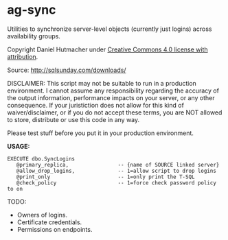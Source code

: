 # ag-sync
Utilities to synchronize server-level objects (currently just logins) across availability groups.

Copyright Daniel Hutmacher under [Creative Commons 4.0 license with attribution](http://creativecommons.org/licenses/by/4.0/).

Source: http://sqlsunday.com/downloads/

DISCLAIMER: This script may not be suitable to run in a production
            environment. I cannot assume any responsibility regarding
            the accuracy of the output information, performance
            impacts on your server, or any other consequence. If
            your juristiction does not allow for this kind of
            waiver/disclaimer, or if you do not accept these terms,
            you are NOT allowed to store, distribute or use this
            code in any way.

Please test stuff before you put it in your
production environment.

**USAGE:**

    EXECUTE dbo.SyncLogins
       @primary_replica,                -- {name of SOURCE linked server}
       @allow_drop_logins,              -- 1=allow script to drop logins
       @print_only                      -- 1=only print the T-SQL
       @check_policy                    -- 1=force check password policy to on

TODO:
* Owners of logins.
* Certificate credentials.
* Permissions on endpoints.
